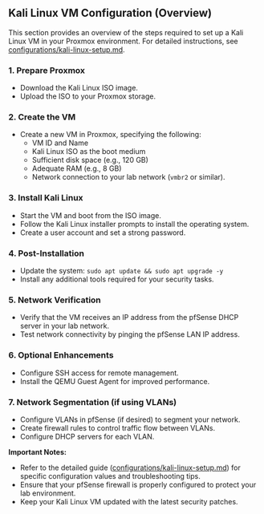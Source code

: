 ## Kali Linux VM Configuration (Overview)

This section provides an overview of the steps required to set up a Kali Linux VM in your Proxmox environment.  For detailed instructions, see [configurations/kali-linux-setup.md](configurations/kali-linux-setup.md).

### 1. Prepare Proxmox

*   Download the Kali Linux ISO image.
*   Upload the ISO to your Proxmox storage.

### 2. Create the VM

*   Create a new VM in Proxmox, specifying the following:
    *   VM ID and Name
    *   Kali Linux ISO as the boot medium
    *   Sufficient disk space (e.g., 120 GB)
    *   Adequate RAM (e.g., 8 GB)
    *   Network connection to your lab network (`vmbr2` or similar).

### 3. Install Kali Linux

*   Start the VM and boot from the ISO image.
*   Follow the Kali Linux installer prompts to install the operating system.
*   Create a user account and set a strong password.

### 4. Post-Installation

*   Update the system: `sudo apt update && sudo apt upgrade -y`
*   Install any additional tools required for your security tasks.

### 5. Network Verification

*   Verify that the VM receives an IP address from the pfSense DHCP server in your lab network.
*   Test network connectivity by pinging the pfSense LAN IP address.

### 6. Optional Enhancements

*   Configure SSH access for remote management.
*   Install the QEMU Guest Agent for improved performance.

### 7. Network Segmentation (if using VLANs)

*   Configure VLANs in pfSense (if desired) to segment your network.
*   Create firewall rules to control traffic flow between VLANs.
*   Configure DHCP servers for each VLAN.

**Important Notes:**

*   Refer to the detailed guide ([configurations/kali-linux-setup.md](configurations/kali-linux-setup.md)) for specific configuration values and troubleshooting tips.
*   Ensure that your pfSense firewall is properly configured to protect your lab environment.
*   Keep your Kali Linux VM updated with the latest security patches.
